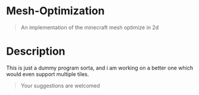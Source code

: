 # Mesh-Optimization
>An implementation of the minecraft mesh optimize in 2d

# Description
This is just a dummy program sorta, and i am working on a better one which would even support multiple tiles.

>Your suggestions are welcomed
